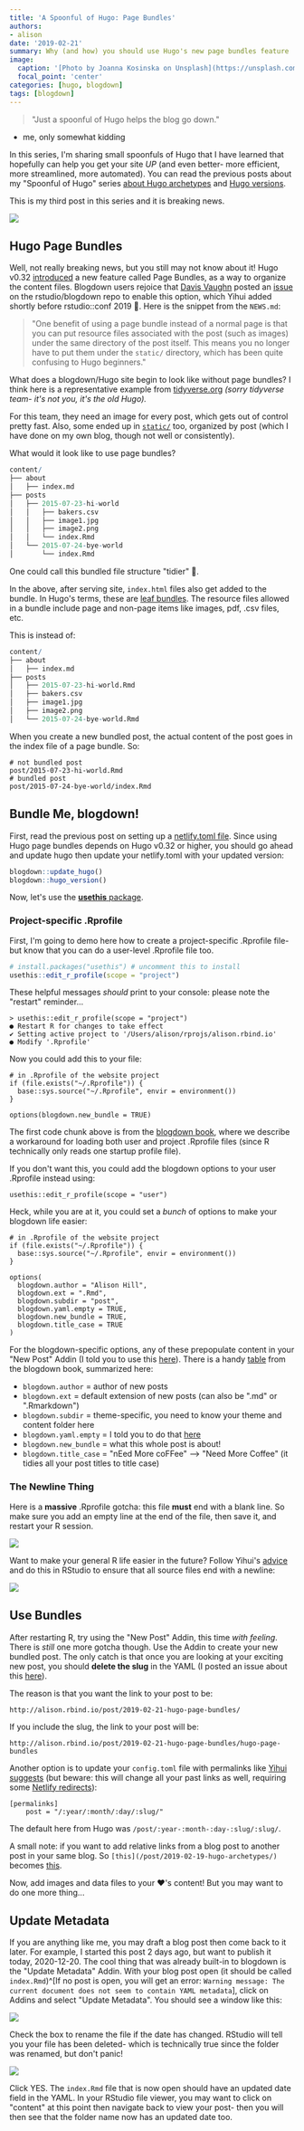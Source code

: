 ```yaml
---
title: 'A Spoonful of Hugo: Page Bundles'
authors:
- alison
date: '2019-02-21'
summary: Why (and how) you should use Hugo's new page bundles feature
image:
  caption: '[Photo by Joanna Kosinska on Unsplash](https://unsplash.com/photos/Prfs32wh-o4)'
  focal_point: 'center'
categories: [hugo, blogdown]
tags: [blogdown]
---
```


> "Just a spoonful of Hugo helps the blog go down."
- me, only somewhat kidding

In this series, I'm sharing small spoonfuls of Hugo that I have learned that hopefully can help you get your site _UP_ (and even better- more efficient, more streamlined, more automated). You can read the previous posts about my "Spoonful of Hugo" series [about Hugo archetypes](/post/2019-02-19-hugo-archetypes/) and [Hugo versions](/post/2019-02-19-hugo-netlify-toml/).

This is my third post in this series and it is breaking news.

![](https://media.giphy.com/media/dZCdA82qa8d4xVIwm3/giphy.gif)

## Hugo Page Bundles

Well, not really breaking news, but you still may not know about it! Hugo v0.32 [introduced](https://gohugo.io/news/0.32-relnotes/) a new feature called Page Bundles, as a way to organize the content files. Blogdown users rejoice that [Davis Vaughn](https://twitter.com/dvaughan32) posted an [issue](https://github.com/rstudio/blogdown/issues/351) on the rstudio/blogdown repo to enable this option, which Yihui added shortly before rstudio::conf 2019 🎉. Here is the snippet from the `NEWS.md`:

> "One benefit of using a page bundle instead of a normal page is that you can put resource files associated with the post (such as images) under the same directory of the post itself. This means you no longer have to put them under the `static/` directory, which has been quite confusing to Hugo beginners."

What does a blogdown/Hugo site begin to look like without page bundles? I think here is a representative example from [tidyverse.org](https://github.com/tidyverse/tidyverse.org/tree/c0eb070017cab794029b8ed3ac518f6e1a245a2b/content/articles) *(sorry tidyverse team- it's not you, it's the old Hugo).* 

For this team, they need an image for every post, which gets out of control pretty fast. Also, some ended up in [`static/`](https://github.com/tidyverse/tidyverse.org/tree/c0eb070017cab794029b8ed3ac518f6e1a245a2b/static/images) too, organized by post (which I have done on my own blog, though not well or consistently). 

What would it look like to use page bundles?


```r
content/
├── about
│   ├── index.md
├── posts
│   ├── 2015-07-23-hi-world
│   │   ├── bakers.csv
│   │   ├── image1.jpg
│   │   ├── image2.png
│   │   └── index.Rmd
│   └── 2015-07-24-bye-world
│       └── index.Rmd
```

One could call this bundled file structure "tidier" 🍱.

In the above, after serving site, `index.html` files also get added to the bundle. In Hugo's terms, these are [leaf bundles](https://gohugo.io/content-management/page-bundles/). The resource files allowed in a bundle include page and non-page items like images, pdf, .csv files, etc.

This is instead of:

```r
content/
├── about
│   ├── index.md
├── posts
│   ├── 2015-07-23-hi-world.Rmd
│   ├── bakers.csv
│   ├── image1.jpg
│   ├── image2.png
│   └── 2015-07-24-bye-world.Rmd
```

When you create a new bundled post, the actual content of the post goes in the index file of a page bundle. So:

```
# not bundled post
post/2015-07-23-hi-world.Rmd
# bundled post
post/2015-07-24-bye-world/index.Rmd
```





## Bundle Me, blogdown!

First, read the previous post on setting up a [netlify.toml file](/post/2019-02-19-hugo-netlify-toml/). Since using Hugo page bundles depends on Hugo v0.32 or higher, you should go ahead and update hugo then update your netlify.toml with your updated version:


```r
blogdown::update_hugo()
blogdown::hugo_version()
```

Now, let's use the [**usethis** package](https://usethis.r-lib.org/). 

### Project-specific .Rprofile

First, I'm going to demo here how to create a project-specific .Rprofile file- but know that you can do a user-level .Rprofile file too.


```r
# install.packages("usethis") # uncomment this to install
usethis::edit_r_profile(scope = "project")
```


These helpful messages *should* print to your console: please note the "restart" reminder...

```
> usethis::edit_r_profile(scope = "project")
● Restart R for changes to take effect
✔ Setting active project to '/Users/alison/rprojs/alison.rbind.io'
● Modify '.Rprofile'
```

Now you could add this to your file:

```
# in .Rprofile of the website project
if (file.exists("~/.Rprofile")) {
  base::sys.source("~/.Rprofile", envir = environment())
}

options(blogdown.new_bundle = TRUE)
```

The first code chunk above is from the [blogdown book](https://bookdown.org/yihui/blogdown/global-options.html#global-options), where we describe a workaround for loading both user and project .Rprofile files (since R technically only reads one startup profile file).

If you don't want this, you could add the blogdown options to your user .Rprofile instead using:

```
usethis::edit_r_profile(scope = "user")
```

Heck, while you are at it, you could set a *bunch* of options to make your blogdown life easier:

```
# in .Rprofile of the website project
if (file.exists("~/.Rprofile")) {
  base::sys.source("~/.Rprofile", envir = environment())
}

options(
  blogdown.author = "Alison Hill",
  blogdown.ext = ".Rmd",
  blogdown.subdir = "post",
  blogdown.yaml.empty = TRUE,
  blogdown.new_bundle = TRUE,
  blogdown.title_case = TRUE
)
```


For the blogdown-specific options, any of these prepopulate content in your "New Post" Addin (I told you to use this [here](/post/2019-02-19-hugo-archetypes/)). There is a handy [table](https://bookdown.org/yihui/blogdown/global-options.html) from the blogdown book, summarized here:

- `blogdown.author` = author of new posts
- `blogdown.ext` = default extension of new posts (can also be ".md" or ".Rmarkdown")
- `blogdown.subdir` = theme-specific, you need to know your theme and content folder here
- `blogdown.yaml.empty` = I told you to do that [here](/post/2019-02-19-hugo-archetypes/)
- `blogdown.new_bundle` = what this whole post is about!
- `blogdown.title_case` = "nEed More coFFee" --> "Need More Coffee" (it tidies all your post titles to title case)

### The Newline Thing

Here is a __massive__ .Rprofile gotcha: this file **must** end with a blank line. So make sure you add an empty line at the end of the file, then save it, and restart your R session.

![](restart-r.png)

Want to make your general R life easier in the future? Follow Yihui's [advice](https://yihui.name/en/2018/04/rprofile-trailing-newline/) and do this in RStudio to ensure that all source files end with a newline:

![](https://db.yihui.name/images/rstudio-newline.png)

## Use Bundles

After restarting R, try using the "New Post" Addin, this time *with feeling*. There is *still* one more gotcha though. Use the Addin to create your new bundled post. The only catch is that once you are looking at your exciting new post, you should **delete the slug** in the YAML (I posted an issue about this [here](https://github.com/rstudio/blogdown/issues/370)). 

The reason is that you want the link to your post to be:

`http://alison.rbind.io/post/2019-02-21-hugo-page-bundles/`

If you include the slug, the link to your post will be:

`http://alison.rbind.io/post/2019-02-21-hugo-page-bundles/hugo-page-bundles`

Another option is to update your `config.toml` file with permalinks like [Yihui suggests](https://bookdown.org/yihui/blogdown/configuration.html) (but beware: this will change all your past links as well, requiring some [Netlify redirects](https://yihui.name/en/2017/11/301-redirect/)):

```
[permalinks]
    post = "/:year/:month/:day/:slug/"
```

The default here from Hugo was `/post/:year-:month-:day-:slug/:slug/`.

A small note: if you want to add relative links from a blog post to another post in your same blog. So `[this](/post/2019-02-19-hugo-archetypes/)` becomes [this](/post/2019-02-19-hugo-archetypes/). 

Now, add images and data files to your ❤️'s content! But you may want to do one more thing...

## Update Metadata

If you are anything like me, you may draft a blog post then come back to it later. For example, I started this post 2 days ago, but want to publish it today, 2020-12-20. The cool thing that was already built-in to blogdown is the "Update Metadata" Addin. With your blog post open (it should be called `index.Rmd`)^[If no post is open, you will get an error: `Warning message: The current document does not seem to contain YAML metadata`], click on Addins and select "Update Metadata". You should see a window like this:

![](update-metadata.png)

Check the box to rename the file if the date has changed. RStudio will tell you your file has been deleted- which is technically true since the folder was renamed, but don't panic! 

![](file-deleted-warning.png)

Click YES. The `index.Rmd` file that is now open should have an updated date field in the YAML. In your RStudio file viewer, you may want to click on "content" at this point then navigate back to view your post- then you will then see that the folder name now has an updated date too.
